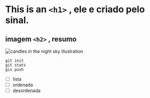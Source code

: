 # This is an `<h1>` , ele e criado pelo sinal.

## imagem `<h2>` , resumo
![candles in the night sky illustration](https://i.pinimg.com/564x/f4/bb/6c/f4bb6c3730f23552690d8a91b5103539.jpg)

```
git init
git stats
gis push
```
- [ ] lista 
- [ ] ordenada
- [ ] desordenada

